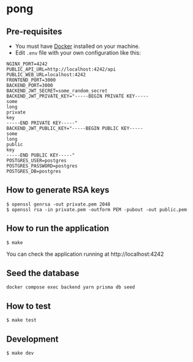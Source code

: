 # pong

## Pre-requisites
- You must have [Docker](https://docs.docker.com/get-docker/) installed on your machine.
- Edit `.env` file with your own configuration like this:
```
NGINX_PORT=4242
PUBLIC_API_URL=http://localhost:4242/api
PUBLIC_WEB_URL=localhost:4242
FRONTEND_PORT=3000
BACKEND_PORT=3000
BACKEND_JWT_SECRET=some_random_secret
BACKEND_JWT_PRIVATE_KEY="-----BEGIN PRIVATE KEY-----
some
long
private
key
-----END PRIVATE KEY-----"
BACKEND_JWT_PUBLIC_KEY="-----BEGIN PUBLIC KEY-----
some
long
public
key
-----END PUBLIC KEY-----"
POSTGRES_USER=postgres
POSTGRES_PASSWORD=postgres
POSTGRES_DB=postgres
```

## How to generate RSA keys
```
$ openssl genrsa -out private.pem 2048
$ openssl rsa -in private.pem -outform PEM -pubout -out public.pem
```

## How to run the application
```
$ make
```

You can check the application running at http://localhost:4242

## Seed the database
```
docker compose exec backend yarn prisma db seed
```

## How to test
```
$ make test
```

## Development
```
$ make dev
```
